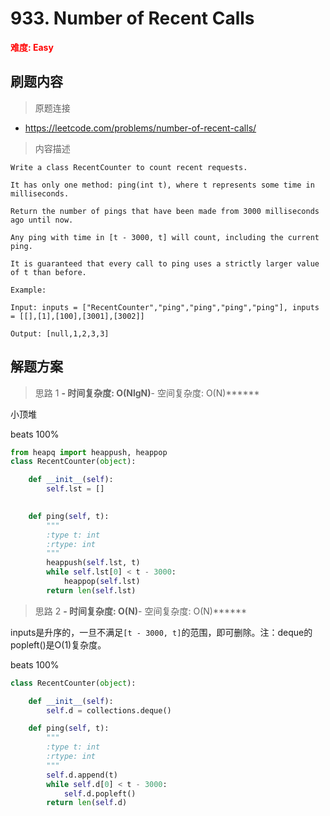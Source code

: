 # 933. Number of Recent Calls

**<font color=red>难度: Easy</font>**

## 刷题内容

> 原题连接

* https://leetcode.com/problems/number-of-recent-calls/

> 内容描述

```
Write a class RecentCounter to count recent requests.

It has only one method: ping(int t), where t represents some time in milliseconds.

Return the number of pings that have been made from 3000 milliseconds ago until now.

Any ping with time in [t - 3000, t] will count, including the current ping.

It is guaranteed that every call to ping uses a strictly larger value of t than before.

Example:

Input: inputs = ["RecentCounter","ping","ping","ping","ping"], inputs = [[],[1],[100],[3001],[3002]]

Output: [null,1,2,3,3]
```

## 解题方案

> 思路 1
******- 时间复杂度: O(NlgN)******- 空间复杂度: O(N)******

小顶堆

beats 100%

```python
from heapq import heappush, heappop
class RecentCounter(object):

    def __init__(self):
        self.lst = []
        

    def ping(self, t):
        """
        :type t: int
        :rtype: int
        """
        heappush(self.lst, t)
        while self.lst[0] < t - 3000:
            heappop(self.lst)
        return len(self.lst) 
```


> 思路 2
******- 时间复杂度: O(N)******- 空间复杂度: O(N)******

inputs是升序的，一旦不满足`[t - 3000, t]`的范围，即可删除。注：deque的popleft()是O(1)复杂度。

beats 100%

```python
class RecentCounter(object):

    def __init__(self):
        self.d = collections.deque()

    def ping(self, t):
        """
        :type t: int
        :rtype: int
        """
        self.d.append(t)
        while self.d[0] < t - 3000:
            self.d.popleft()
        return len(self.d)
```


